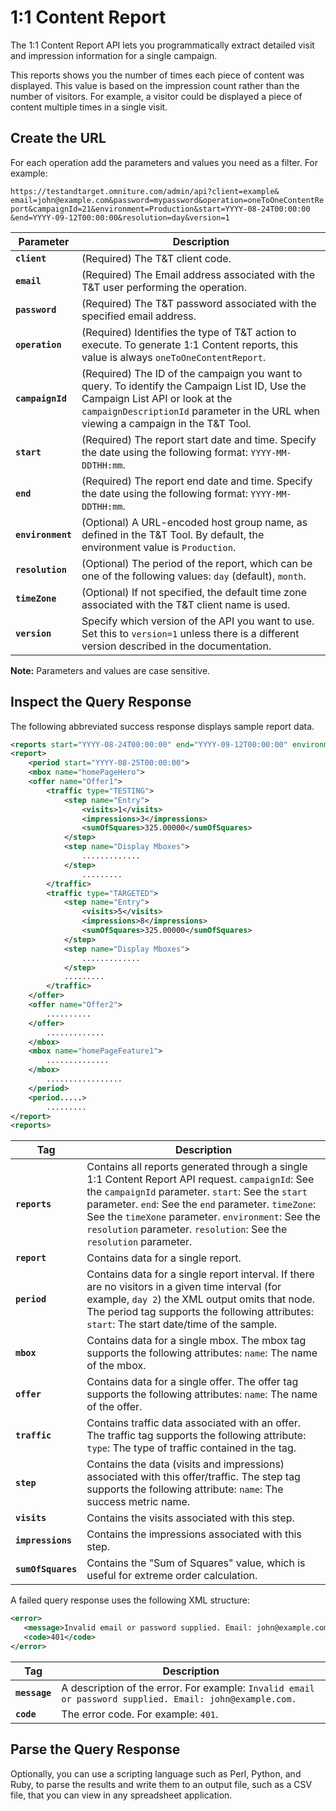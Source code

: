 # 1:1 Content Report

The 1:1 Content Report API lets you programmatically extract detailed visit and impression information for a single campaign.

This reports shows you the number of times each piece of content was displayed. This value is based on the impression count rather than the number of visitors. For example, a visitor could be displayed a piece of content multiple times in a single visit.

## Create the URL

For each operation add the parameters and values you need as a filter. For example:

`https://testandtarget.omniture.com/admin/api?client=example&​email=john@example.com&password=mypassword&operation=oneToOneContentReport&​campaignId=21&environment=Production&start=YYYY-08-24T00:00:00​&end=YYYY-09-12T00:00:00&resolution=day&version=1`

| Parameter | Description |
|-------------|---------------|
| **`client`** | (Required) The T&T client code. |
| **`email`** | (Required) The Email address associated with the T&T user performing the operation. |
| **`password`** | (Required) The T&T password associated with the specified email address. |
| **`operation`** | (Required) Identifies the type of T&T action to execute. To generate 1:1 Content reports, this value is always `oneToOneContentReport`. |
| **`campaignId`** | (Required) The ID of the campaign you want to query. To identify the Campaign List ID, Use the Campaign List API or look at the `campaignDescriptionId` parameter in the URL when viewing a campaign in the T&T Tool. |
| **`start`** | (Required) The report start date and time. Specify the date using the following format: `YYYY-MM-DDTHH:mm`. |
| **`end`** | (Required) The report end date and time. Specify the date using the following format: `YYYY-MM-DDTHH:mm`. |
| **`environment`** | (Optional) A URL-encoded host group name, as defined in the T&T Tool. By default, the environment value is `Production`. |
| **`resolution`** | (Optional) The period of the report, which can be one of the following values: `day` (default), `month`. |
| **`timeZone`** | (Optional) If not specified, the default time zone associated with the T&T client name is used. |
| **`version`** | Specify which version of the API you want to use. Set this to `version=1` unless there is a different version described in the documentation. |

**Note:** Parameters and values are case sensitive.

## Inspect the Query Response

The following abbreviated success response displays sample report data.

```xml
<reports start="YYYY-08-24T00:00:00" end="YYYY-09-12T00:00:00" environment="Production" timeZone="XXX" resolution="day" campaignId="21">
<report>
    <period start="YYYY-08-25T00:00:00">
    <mbox name="homePageHero">
    <offer name="Offer1">
        <traffic type="TESTING">
            <step name="Entry">
                <visits>1</visits>
                <impressions>3</impressions>
                <sumOfSquares>325.00000</sumOfSquares>
            </step>
            <step name="Display Mboxes">
                .............
            </step>
                .........
        </traffic>
        <traffic type="TARGETED">
            <step name="Entry">
                <visits>5</visits>
                <impressions>8</impressions>
                <sumOfSquares>325.00000</sumOfSquares>
            </step>
            <step name="Display Mboxes">
                .............
            </step>
            .........
        </traffic>
    </offer>
    <offer name="Offer2">
        ..........
    </offer>
        .............
    </mbox>
    <mbox name="homePageFeature1">
        ..............
    </mbox>
        .................
    </period>
    <period.....>
        .........
</report>
<reports>
```

| Tag | Description |
|-------|---------------|
| **`reports`** | Contains all reports generated through a single 1:1 Content Report API request. `campaignId`: See the `campaignId` parameter. `start`: See the `start` parameter. `end`: See the `end` parameter. `timeZone`: See the `timeXone` parameter. `environment`: See the `resolution` parameter. `resolution`: See the `resolution` parameter. |
| **`report`** | Contains data for a single report. |
| **`period`** | Contains data for a single report interval. If there are no visitors in a given time interval (for example, `day 2`) the XML output omits that node. The period tag supports the following attributes: `start`: The start date/time of the sample. |
| **`mbox`** | Contains data for a single mbox. The mbox tag supports the following attributes: `name`: The name of the mbox. |
| **`offer`** | Contains data for a single offer. The offer tag supports the following attributes: `name`: The name of the offer. |
| **`traffic`** | Contains traffic data associated with an offer. The traffic tag supports the following attribute:  `type`: The type of traffic contained in the tag. |
| **`step`** | Contains the data (visits and impressions) associated with this offer/traffic. The step tag supports the following attribute: `name`: The success metric name. |
| **`visits`** | Contains the visits associated with this step. |
| **`impressions`** | Contains the impressions associated with this step. |
| **`sumOfSquares`** | Contains the "Sum of Squares" value, which is useful for extreme order calculation. |

A failed query response uses the following XML structure:

```xml
<error>
   <message>Invalid email or password supplied. Email: john@example.com</message>
   <code>401</code>
</error>
```

| Tag | Description |
|-------|---------------|
| **`message`** | A description of the error. For example: ```Invalid email or password supplied. Email: john@example.com.``` |
| **`code`** | The error code. For example: `401`. |

## Parse the Query Response

Optionally, you can use a scripting language such as Perl, Python, and Ruby, to parse the results and write them to an output file, such as a CSV file, that you can view in any spreadsheet application.

